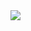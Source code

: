 <!-- <a href="https://github.com/DenverCoder1/github-readme-streak-stats" target="_blank">
  <img src="[![GitHub Streak](https://streak-stats.demolab.com?user=JohnNtirintis&theme=dark)](https://git.io/streak-stats)">
</a> -->

<div style="display: flex; flex-direction: row;">
  <img class="img" src="[![GitHub Streak](https://streak-stats.demolab.com?user=JohnNtirintis&theme=dark)](https://git.io/streak-stats)"/>
</div>
